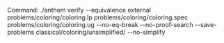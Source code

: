 Command: ./anthem verify --equivalence external problems/coloring/coloring.lp problems/coloring/coloring.spec problems/coloring/coloring.ug  --no-eq-break --no-proof-search --save-problems classical/coloring/unsimplified/ --no-simplify